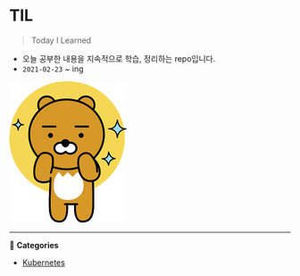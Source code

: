 # TIL

>Today I Learned

* 오늘 공부한 내용을 지속적으로 학습, 정리하는 repo입니다.
* `2021-02-23` ~ ing

<img src="README_img/d982f4ec7d06f6910539472634e1f9b1.png" alt="lion" />

---

:panda_face: **Categories**

* [Kubernetes](https://github.com/youminji/TIL/tree/master/Kubernetes)


